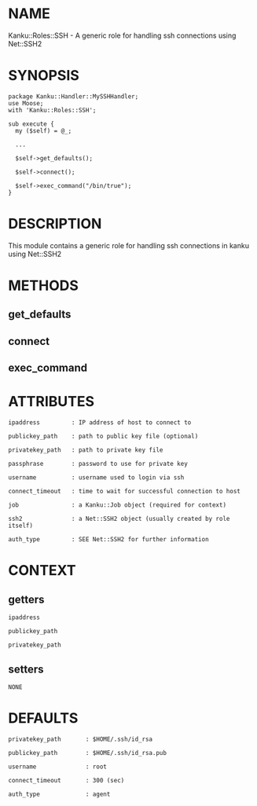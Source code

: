 # NAME

Kanku::Roles::SSH - A generic role for handling ssh connections using Net::SSH2

# SYNOPSIS

    package Kanku::Handler::MySSHHandler;
    use Moose;
    with 'Kanku::Roles::SSH';

    sub execute {
      my ($self) = @_;

      ...

      $self->get_defaults();

      $self->connect();

      $self->exec_command("/bin/true");
    }

# DESCRIPTION

This module contains a generic role for handling ssh connections in kanku using Net::SSH2

# METHODS

## get\_defaults

## connect

## exec\_command

# ATTRIBUTES

    ipaddress         : IP address of host to connect to

    publickey_path    : path to public key file (optional)

    privatekey_path   : path to private key file

    passphrase        : password to use for private key

    username          : username used to login via ssh

    connect_timeout   : time to wait for successful connection to host

    job               : a Kanku::Job object (required for context)

    ssh2              : a Net::SSH2 object (usually created by role itself)

    auth_type         : SEE Net::SSH2 for further information

# CONTEXT

## getters

    ipaddress

    publickey_path

    privatekey_path

## setters

    NONE

# DEFAULTS

    privatekey_path       : $HOME/.ssh/id_rsa

    publickey_path        : $HOME/.ssh/id_rsa.pub

    username              : root

    connect_timeout       : 300 (sec)

    auth_type             : agent
